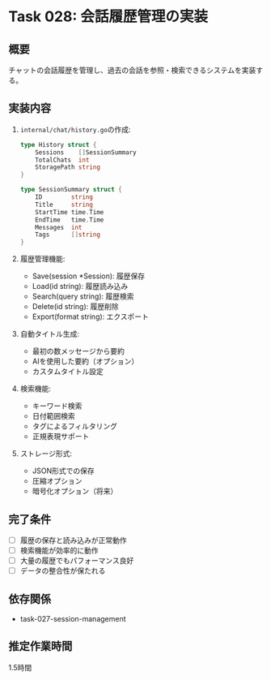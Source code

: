 # Task 028: 会話履歴管理の実装

## 概要
チャットの会話履歴を管理し、過去の会話を参照・検索できるシステムを実装する。

## 実装内容
1. `internal/chat/history.go`の作成:
   ```go
   type History struct {
       Sessions    []SessionSummary
       TotalChats  int
       StoragePath string
   }
   
   type SessionSummary struct {
       ID        string
       Title     string
       StartTime time.Time
       EndTime   time.Time
       Messages  int
       Tags      []string
   }
   ```

2. 履歴管理機能:
   - Save(session *Session): 履歴保存
   - Load(id string): 履歴読み込み
   - Search(query string): 履歴検索
   - Delete(id string): 履歴削除
   - Export(format string): エクスポート

3. 自動タイトル生成:
   - 最初の数メッセージから要約
   - AIを使用した要約（オプション）
   - カスタムタイトル設定

4. 検索機能:
   - キーワード検索
   - 日付範囲検索
   - タグによるフィルタリング
   - 正規表現サポート

5. ストレージ形式:
   - JSON形式での保存
   - 圧縮オプション
   - 暗号化オプション（将来）

## 完了条件
- [ ] 履歴の保存と読み込みが正常動作
- [ ] 検索機能が効率的に動作
- [ ] 大量の履歴でもパフォーマンス良好
- [ ] データの整合性が保たれる

## 依存関係
- task-027-session-management

## 推定作業時間
1.5時間